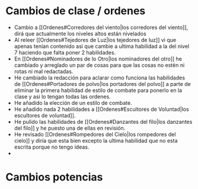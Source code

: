 # Cambios de clase / ordenes
- Cambio a [[Ordenes#Corredores del viento|los corredores del viento]], dirá que actualmente los niveles altos están nivelados
- Al releer [[Ordenes#Tejedores de Luz|los tejedores de luz]] vi que apenas tenían contenido asi que cambie a ultima habilidad a la del nivel 7 haciendo que falta poner 2 habilidades.
- En [[Ordenes#Nominadores de lo Otro|los nominadores del otro]] he cambiado y arreglado un par de cosas para que las cosas no estén ni rotas ni mal redactadas.
- He cambiado la redacción para aclarar como funciona las habilidades de [[Ordenes#Portadores de polvo|los portadores del polvo]] a parte de eliminar la primera habilidad de estilo de combate para ponerlo en la clase y asi lo tengan todas las ordenes.
- He añadido la elección de un estilo de combate.
- He añadido nada 2 habilidades a [[Ordenes#Escultores de Voluntad|los escultores de voluntad]].
- He pulido las habilidades de [[Ordenes#Danzantes del filo|los danzantes del filo]] y he puesto una de ellas en revisión.
- He revisado [[Ordenes#Rompedores del Cielo|los rompedores del cielo]] y diría que esta bien excepto la ultima habilidad que no esta escrita porque no tengo ideas.
- 
# Cambios potencias
